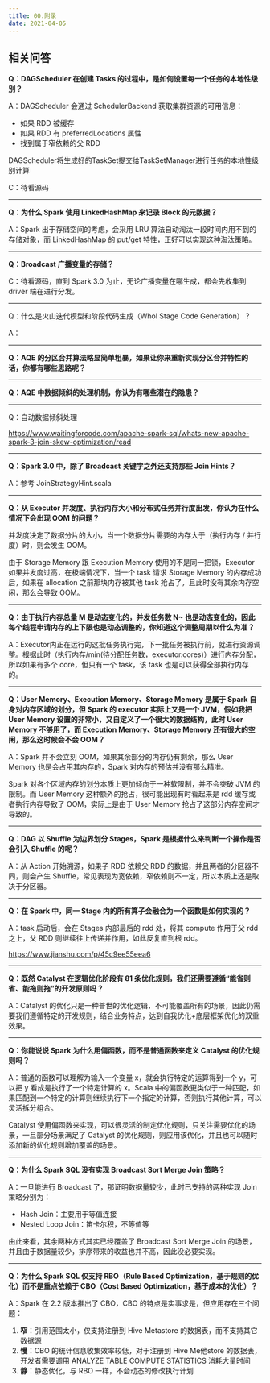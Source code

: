 ```yaml
---
title: 00.附录
date: 2021-04-05
---
```


## 相关问答

**Q：DAGScheduler 在创建 Tasks 的过程中，是如何设置每一个任务的本地性级别？**

A：DAGScheduler 会通过 SchedulerBackend 获取集群资源的可用信息：

- 如果 RDD 被缓存
- 如果 RDD 有 preferredLocations 属性
- 找到属于窄依赖的父 RDD

DAGScheduler将生成好的TaskSet提交给TaskSetManager进行任务的本地性级别计算

C：待看源码

---

**Q：为什么 Spark 使用 LinkedHashMap 来记录 Block 的元数据？**

A：Spark 出于存储空间的考虑，会采用 LRU 算法自动淘汰一段时间内用不到的存储对象，而 LinkedHashMap 的 put/get 特性，正好可以实现这种淘汰策略。

---

**Q：Broadcast 广播变量的存储？**

C：待看源码，直到 Spark 3.0 为止，无论广播变量在哪生成，都会先收集到 driver 端在进行分发。

---

Q：什么是火山迭代模型和阶段代码生成（Whol Stage Code Generation）？

A：

---

**Q：AQE 的分区合并算法略显简单粗暴，如果让你来重新实现分区合并特性的话，你都有哪些思路呢？**

---

**Q：AQE 中数据倾斜的处理机制，你认为有哪些潜在的隐患？**

---

Q：自动数据倾斜处理

https://www.waitingforcode.com/apache-spark-sql/whats-new-apache-spark-3-join-skew-optimization/read

---

**Q：Spark 3.0 中，除了 Broadcast 关键字之外还支持那些 Join Hints？**

A：参考 JoinStrategyHint.scala

---

**Q：从 Executor 并发度、执行内存大小和分布式任务并行度出发，你认为在什么情况下会出现 OOM 的问题？**

并发度决定了数据分片的大小，当一个数据分片需要的内存大于（执行内存 / 并行度）时，则会发生 OOM。

由于 Storage Memory 跟 Execution Memory 使用的不是同一把锁，Executor 如果并发度过高，在极端情况下，当一个 task 请求 Storage Memory 的内存成功后，如果在 allocation 之前那块内存被其他 task 抢占了，且此时没有其余内存空闲，那么会导致 OOM。

---

**Q：由于执行内存总量 M 是动态变化的，并发任务数 N~ 也是动态变化的，因此每个线程申请内存的上下限也是动态调整的，你知道这个调整周期以什么为准？**

A：Executor内正在运行的这批任务执行完，下一批任务被执行前，就进行资源调整。根据此时（执行内存/min(待分配任务数，executor.cores)）进行内存分配，所以如果有多个 core，但只有一个 task，该 task 也是可以获得全部执行内存的。

----

**Q：User Memory、Execution Memory、Storage Memory 是属于 Spark 自身对内存区域的划分，但 Spark 的 executor 实际上又是一个 JVM，假如我把 User Memory 设置的非常小，又自定义了一个很大的数据结构，此时 User Memory 不够用了，而 Execution Memory、Storage Memory 还有很大的空闲，那么这时候会不会 OOM？**

A：Spark 并不会立刻 OOM，如果其余部分的内存仍有剩余，那么 User Memory 也是会占用其内存的，Spark 对内存的预估并没有那么精准。

Spark 对各个区域内存的划分本质上更加倾向于一种软限制，并不会突破 JVM 的限制。而 User Memory 这种额外的抢占，很可能出现有时看起来是 rdd 缓存或者执行内存导致了 OOM，实际上是由于 User Memory 抢占了这部分内存空间才导致的。

---

**Q：DAG 以 Shuffle 为边界划分 Stages，Spark 是根据什么来判断一个操作是否会引入 Shuffle 的呢？**

A：从 Action 开始溯源，如果子 RDD 依赖父 RDD 的数据，并且两者的分区器不同，则会产生 Shuffle，常见表现为宽依赖，窄依赖则不一定，所以本质上还是取决于分区器。

---

**Q：在 Spark 中，同一 Stage 内的所有算子会融合为一个函数是如何实现的？**

A：task 启动后，会在 Stages 内部最后的 rdd 处，将其 compute 作用于父 rdd 之上，父 RDD 则继续往上传递并作用，如此反复直到根 rdd。

https://www.jianshu.com/p/45c9ee55eea6

---

**Q：既然 Catalyst 在逻辑优化阶段有 81 条优化规则，我们还需要遵循“能省则省、能拖则拖”的开发原则吗？**

A：Catalyst 的优化只是一种普世的优化逻辑，不可能覆盖所有的场景，因此仍需要我们遵循特定的开发规则，结合业务特点，达到自我优化+底层框架优化的双重效果。

---

**Q：你能说说 Spark 为什么用偏函数，而不是普通函数来定义 Catalyst 的优化规则吗？**

A：普通的函数可以理解为输入一个变量 x，就会执行特定的运算得到一个 y，可以把 y 看成是执行了一个特定计算的 x。Scala 中的偏函数更类似于一种匹配，如果匹配到一个特定的计算则继续执行下一个指定的计算，否则执行其他计算，可以灵活拆分组合。

Catalyst 使用偏函数来实现，可以很灵活的制定优化规则，只关注需要优化的场景，一旦部分场景满足了 Catalyst 的优化规则，则应用该优化，并且也可以随时添加新的优化规则增加覆盖的场景。

---

**Q：为什么 Spark SQL 没有实现 Broadcast Sort Merge Join 策略？**

A：一旦能进行 Broadcast 了，那证明数据量较少，此时已支持的两种实现 Join 策略分别为：

- Hash Join：主要用于等值连接
- Nested Loop Join：笛卡尔积，不等值等

由此来看，其余两种方式其实已经覆盖了 Broadcast Sort Merge Join 的场景，并且由于数据量较少，排序带来的收益也并不高，因此没必要实现。

---

**Q：为什么 Spark SQL 仅支持 RBO（Rule Based Optimization，基于规则的优化）而不是重点依赖于 CBO（Cost Based Optimization，基于成本的优化）？**

A：Spark 在 2.2 版本推出了 CBO，CBO 的特点是实事求是，但应用存在三个问题：

1. **窄**：引用范围太小，仅支持注册到 Hive Metastore 的数据表，而不支持其它数据源
2. **慢**：CBO 的统计信息收集效率较低，对于注册到 Hive Me他store 的数据表，开发者需要调用 ANALYZE TABLE COMPUTE STATISTICS 消耗大量时间
3. **静**：静态优化，与 RBO 一样，不会动态的修改执行计划